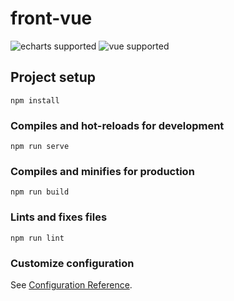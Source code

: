
# front-vue
![echarts supported](https://img.shields.io/badge/echarts-%5E4.6.0-brightgreen) ![vue supported](https://img.shields.io/badge/vue-%5E2.6.11-brightgreen)

## Project setup
```
npm install
```

### Compiles and hot-reloads for development
```
npm run serve
```

### Compiles and minifies for production
```
npm run build
```

### Lints and fixes files
```
npm run lint
```

### Customize configuration
See [Configuration Reference](https://cli.vuejs.org/config/).
